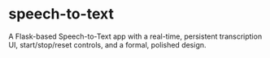 # speech-to-text
A Flask-based Speech-to-Text app with a real-time, persistent transcription UI, start/stop/reset controls, and a formal, polished design.
